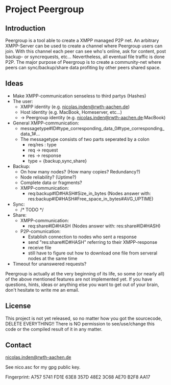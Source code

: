 Project Peergroup
=================

Introduction
------------
Peergroup is a tool able to create a XMPP managed P2P net. An arbitrary XMPP-Server can be used to create a channel where Peergroup users can join. With this channel each peer can see who's online, ask for content, post backup- or syncrequests, etc... Nevertheless, all eventual file traffic is done P2P.
The major purpose of Peergroup is to create a community-net where peers can sync/backup/share data profiting by other peers shared space.

Ideas
----------
* Make XMPP-communication senseless to third partys (Hashes)
* The user:
	* XMPP identity (e.g. nicolas.inden@rwth-aachen.de)
	* Host identity (e.g. MacBook, Homeserver, etc...)
	* -> Peergroup identity (e.g. nicolas.inden@rwth-aachen.de:MacBook)
* General XMPP-communication:
	* messagetype#ID#type_corresponding_data_0#type_corresponding_data_1#...
	* The messagetype consists of two parts seperated by a colon
		* req/res : type
		* req -> request
		* res -> response
		* type = {backup,sync,share}
* Backup:
	* On how many nodes? (How many copies? Redundancy?)
	* Node reliability? (Uptime?)
	* Complete data or fragments?
	* XMPP-communication: 
		* req:backup#ID#HASH#Size_in_bytes (Nodes answer with: res:backup#ID#HASH#Free_space_in_bytes#AVG_UPTIME)
* Sync:
	* /* TODO */
* Share:
	* XMPP-communication:
		* req:share#ID#HASH (Nodes answer with: res:share#ID#HASH)
	* P2P-comunication:
		* Establish connection to nodes who sent a response
		* send "res:share#ID#HASH" referring to their XMPP-response
		* receive file
		* still have to figure out how to download one file from serveral nodes at the same time
* Timeout for unanswered requests?


Peergroup is actually at the very beginning of its life, so some (or nearly all) of the above mentioned features are not implemented yet.
If you have questions, hints, ideas or anything else you want to get out of your brain, don't hesitate to write me an email.

License
-------
This project is not yet released, so no matter how you got the sourcecode, DELETE EVERYTHING!! There is NO permission to see/use/change this code or the compiled result of it in any matter.

Contact
------
nicolas.inden@rwth-aachen.de

See nico.asc for my gpg public key.

Fingerprint: A757 5741 FD1E 63E8 357D  48E2 3C68 AE70 B2F8 AA17
